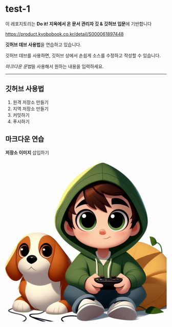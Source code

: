 # test-1

이 레포지토리는 **Do it! 지옥에서 온 문서 관리자 깃 & 깃허브 입문**에 기반합니다

<https://product.kyobobook.co.kr/detail/S000061897448>

**깃허브 데브 사용법**을 연습하고 있습니다.

깃허브 데브를 사용하면, 깃허브 상에서 손쉽게 소스를 수정하고 작성할 수 있습니다.

*마크다운 문법*을 사용해서 원하는 내용을 입력하세요.

---

## 깃허브 사용법

1. 원격 저장소 만들기
2. 지역 저장소 만들기
3. 커밋하기
4. 푸시하기

## 마크다운 연습

**저장소 이미지** 삽입하기

![프로필 이미지](./_67e40c46-0acb-4179-98a0-bdca27620355.jpg)

